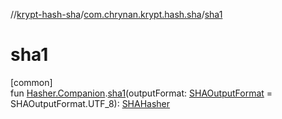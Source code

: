 //[krypt-hash-sha](../../index.md)/[com.chrynan.krypt.hash.sha](index.md)/[sha1](sha1.md)

# sha1

[common]\
fun [Hasher.Companion](../../../krypt-hash/krypt-hash/com.chrynan.krypt.hash/-hasher/-companion/index.md).[sha1](sha1.md)(outputFormat: [SHAOutputFormat](-s-h-a-output-format/index.md) = SHAOutputFormat.UTF_8): [SHAHasher](-s-h-a-hasher/index.md)
